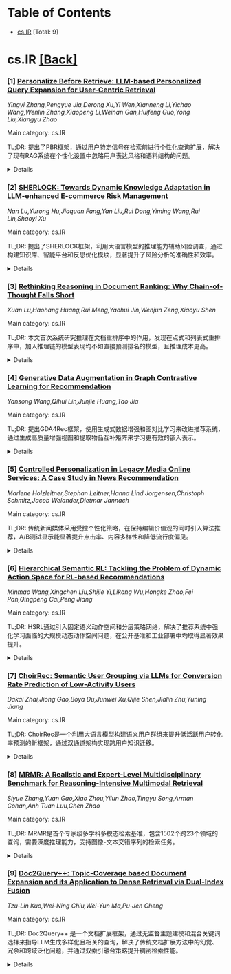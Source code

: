 <div id=toc></div>

# Table of Contents

- [cs.IR](#cs.IR) [Total: 9]


<div id='cs.IR'></div>

# cs.IR [[Back]](#toc)

### [1] [Personalize Before Retrieve: LLM-based Personalized Query Expansion for User-Centric Retrieval](https://arxiv.org/abs/2510.08935)
*Yingyi Zhang,Pengyue Jia,Derong Xu,Yi Wen,Xianneng Li,Yichao Wang,Wenlin Zhang,Xiaopeng Li,Weinan Gan,Huifeng Guo,Yong Liu,Xiangyu Zhao*

Main category: cs.IR

TL;DR: 提出了PBR框架，通过用户特定信号在检索前进行个性化查询扩展，解决了现有RAG系统在个性化设置中忽略用户表达风格和语料结构的问题。


<details>
  <summary>Details</summary>
Motivation: 现有查询扩展方法采用统一策略，忽略了用户特定的语义特征，包括个人表达风格、偏好和历史背景，限制了RAG系统在个性化环境中的泛化能力。

Method: PBR框架包含两个组件：P-PRF使用用户历史生成风格对齐的伪反馈来模拟用户表达风格；P-Anchor通过基于图的用户语料结构对齐来捕捉其语义结构。

Result: 在两个个性化基准测试中，PBR始终优于强基线方法，在PersonaBench上实现了高达10%的性能提升，且在不同检索器上表现一致。

Conclusion: 在检索前建模个性化对于缩小用户自适应RAG系统中的语义差距具有重要价值，PBR框架有效解决了用户表达多样性和语料结构异质性带来的挑战。

Abstract: Retrieval-Augmented Generation (RAG) critically depends on effective query
expansion to retrieve relevant information. However, existing expansion methods
adopt uniform strategies that overlook user-specific semantics, ignoring
individual expression styles, preferences, and historical context. In practice,
identical queries in text can express vastly different intentions across users.
This representational rigidity limits the ability of current RAG systems to
generalize effectively in personalized settings. Specifically, we identify two
core challenges for personalization: 1) user expression styles are inherently
diverse, making it difficult for standard expansions to preserve personalized
intent. 2) user corpora induce heterogeneous semantic structures-varying in
topical focus and lexical organization-which hinders the effective anchoring of
expanded queries within the user's corpora space. To address these challenges,
we propose Personalize Before Retrieve (PBR), a framework that incorporates
user-specific signals into query expansion prior to retrieval. PBR consists of
two components: P-PRF, which generates stylistically aligned pseudo feedback
using user history for simulating user expression style, and P-Anchor, which
performs graph-based structure alignment over user corpora to capture its
structure. Together, they produce personalized query representations tailored
for retrieval. Experiments on two personalized benchmarks show that PBR
consistently outperforms strong baselines, with up to 10% gains on PersonaBench
across retrievers. Our findings demonstrate the value of modeling
personalization before retrieval to close the semantic gap in user-adaptive RAG
systems. Our code is available at https://github.com/Zhang-Yingyi/PBR-code.

</details>


### [2] [SHERLOCK: Towards Dynamic Knowledge Adaptation in LLM-enhanced E-commerce Risk Management](https://arxiv.org/abs/2510.08948)
*Nan Lu,Yurong Hu,Jiaquan Fang,Yan Liu,Rui Dong,Yiming Wang,Rui Lin,Shaoyi Xu*

Main category: cs.IR

TL;DR: 提出了SHERLOCK框架，利用大语言模型的推理能力辅助风险调查，通过构建知识库、智能平台和反思优化模块，显著提升了风险分析的准确性和效率。


<details>
  <summary>Details</summary>
Motivation: 电商行业增长加剧了黑产与风控团队的对抗，大量案件分析给风控分析师带来沉重负担，且分析师个体差异阻碍了标准化工作流程的建立。

Method: 1) 从多模态数据提取风控知识构建知识库；2) 基于数据飞轮构建智能平台，整合日常操作、专家标注和模型评估；3) 引入反思优化模块与知识库协作，建立快速响应机制。

Result: 在京东真实交易数据集上的实验表明，该方法显著提高了LLM分析结果的事实对齐和风险定位精度，部署后大幅提升了案件调查流程效率。

Conclusion: SHERLOCK框架有效解决了风控分析中的工作负荷和标准化问题，通过LLM推理能力和系统化方法提升了风险管理的效率和准确性。

Abstract: The growth of the e-commerce industry has intensified the adversarial
dynamics between shadow economy actors and risk management teams. Companies
often conduct risk investigations into suspicious cases to identify emerging
fraud patterns, thereby enhancing both preemptive risk prevention and post-hoc
governance. However, the sheer volume of case analyses imposes a substantial
workload on risk management analysts, as each case requires the integration of
long-term expert experience and meticulous scrutiny across multiple risk
dimensions. Additionally, individual disparities among analysts hinder the
establishment of uniform and high-standard workflows. To address these
challenges, we propose the SHERLOCK framework, which leverages the reasoning
capabilities of large language models (LLMs) to assist analysts in risk
investigations. Our approach consists of three primary components: (1)
extracting risk management knowledge from multi-modal data and constructing a
domain knowledge base (KB), (2) building an intelligent platform guided by the
data flywheel paradigm that integrates daily operations, expert annotations,
and model evaluations, with iteratively fine-tuning for preference alignment,
and (3) introducing a Reflect & Refine (R&R) module that collaborates with the
domain KB to establish a rapid response mechanism for evolving risk patterns.
Experiments conducted on the real-world transaction dataset from JD.com
demonstrate that our method significantly improves the precision of both
factual alignment and risk localization within the LLM analysis results.
Deployment of the SHERLOCK-based LLM system on JD.com has substantially
enhanced the efficiency of case investigation workflows for risk managers.

</details>


### [3] [Rethinking Reasoning in Document Ranking: Why Chain-of-Thought Falls Short](https://arxiv.org/abs/2510.08985)
*Xuan Lu,Haohang Huang,Rui Meng,Yaohui Jin,Wenjun Zeng,Xiaoyu Shen*

Main category: cs.IR

TL;DR: 本文首次系统研究推理在文档重排序中的作用，发现在点式和列表式重排序中，加入推理链的模型表现均不如直接预测排名的模型，且推理成本更高。


<details>
  <summary>Details</summary>
Motivation: 大型推理模型促使研究者将显式推理链引入LLM重排序器，但推理对排序任务的有效性尚未得到充分探索。

Method: 在点式和列表式重排序设置下，通过监督微调和强化学习，使用包括BRIGHT推理密集型数据集和BEIR标准IR基准在内的多样化基准进行系统研究。

Result: 推理增强的重排序器在点式设置中破坏校准并偏向正类，在列表式设置中提高域内拟合但增加方差且无法泛化到域外，直接微调的重排序器更稳定有效。

Conclusion: 显式推理并非普遍有益于重排序，未来方向包括点式重排序器的校准感知评分和设计简洁、有针对性的推理策略以减轻列表式重排序中的过拟合和过度思考。

Abstract: Document reranking is a key component in information retrieval (IR), aimed at
refining initial retrieval results to improve ranking quality for downstream
tasks. Recent studies--motivated by large reasoning models (LRMs)--have begun
incorporating explicit chain-of-thought (CoT) reasoning into LLM-based
rerankers. However, the effectiveness of such reasoning for ranking tasks
remains underexplored. In this work, we present the first systematic study of
reasoning in reranking across both pointwise and listwise settings, under both
supervised fine-tuning and reinforcement learning. Using diverse benchmarks,
including reasoning-intensive datasets (BRIGHT) and standard IR benchmarks
(BEIR), we find that reasoning-augmented rerankers consistently underperform
their direct counterparts that predict rankings without CoT, despite
substantially higher inference costs. Our analysis reveals three core
limitations: (i) in pointwise rerankers, reasoning breaks calibration and
biases models toward the positive class, raising TPR but lowering TNR, which
inflates false positives and degrades ranking in negative-dominant pools; (ii)
in listwise rerankers, reasoning improves in-domain fit but increases variance
and fails to generalize out-of-domain, even when reinforcement learning
shortens rationales; and (iii) overall, directly fine-tuned rerankers remain
more stable, effective, and robust. These findings challenge the assumption
that explicit reasoning is universally beneficial for reranking. We conclude by
highlighting future directions, including calibration-aware scoring for
pointwise rerankers and the design of concise, targeted reasoning strategies to
mitigate overfitting and overthinking in listwise rerankers.

</details>


### [4] [Generative Data Augmentation in Graph Contrastive Learning for Recommendation](https://arxiv.org/abs/2510.09129)
*Yansong Wang,Qihui Lin,Junjie Huang,Tao Jia*

Main category: cs.IR

TL;DR: 提出GDA4Rec框架，使用生成式数据增强和图对比学习来改进推荐系统，通过生成高质量增强视图和提取物品互补矩阵来学习更有效的嵌入表示。


<details>
  <summary>Details</summary>
Motivation: 现有对比学习方法中的随机数据增强会改变原始语义信息，需要生成更高质量的增强视图来提供鲁棒的自监督信号。

Method: 使用深度生成模型近似原始数据分布进行数据增强，提取物品互补矩阵表征物品间潜在关联，结合推荐、数据增强和对比学习的联合目标函数。

Result: 在三个公共数据集上的广泛实验证明了模型优越性。

Conclusion: GDA4Rec框架能够生成高质量增强视图，提供有效自监督信号，学习到更有效和信息丰富的嵌入表示。

Abstract: Recommendation systems have become indispensable in various online platforms,
from e-commerce to streaming services. A fundamental challenge in this domain
is learning effective embeddings from sparse user-item interactions. While
contrastive learning has recently emerged as a promising solution to this
issue, generating augmented views for contrastive learning through most
existing random data augmentation methods often leads to the alteration of
original semantic information. In this paper, we propose a novel framework,
GDA4Rec (Generative Data Augmentation in graph contrastive learning for
Recommendation) to generate high-quality augmented views and provide robust
self-supervised signals. Specifically, we employ a noise generation module that
leverages deep generative models to approximate the distribution of original
data for data augmentation. Additionally, GDA4Rec further extracts an item
complement matrix to characterize the latent correlations between items and
provide additional self-supervised signals. Lastly, a joint objective that
integrates recommendation, data augmentation and contrastive learning is used
to enforce the model to learn more effective and informative embeddings.
Extensive experiments are conducted on three public datasets to demonstrate the
superiority of the model. The code is available at:
https://github.com/MrYansong/GDA4Rec.

</details>


### [5] [Controlled Personalization in Legacy Media Online Services: A Case Study in News Recommendation](https://arxiv.org/abs/2510.09136)
*Marlene Holzleitner,Stephan Leitner,Hanna Lind Jorgensen,Christoph Schmitz,Jacob Welander,Dietmar Jannach*

Main category: cs.IR

TL;DR: 传统新闻媒体采用受控个性化策略，在保持编辑价值观的同时引入算法推荐，A/B测试显示能显著提升点击率、内容多样性和降低流行度偏见。


<details>
  <summary>Details</summary>
Motivation: 传统新闻媒体在采用个性化推荐技术时面临平衡技术创新与核心编辑价值观的挑战，需要找到既能提升用户体验又不违背新闻原则的方法。

Method: 在挪威主要传统新闻机构的网站上进行了A/B测试，比较受控个性化策略与传统编辑推荐的效果。

Result: 个性化内容显著提高了点击率，减少了用户导航努力，提升了内容多样性和目录覆盖率，同时降低了流行度偏见。

Conclusion: 受控个性化能够成功协调用户需求与编辑目标，为传统媒体采用个性化技术同时维护新闻价值观提供了可行路径。

Abstract: Personalized news recommendations have become a standard feature of large
news aggregation services, optimizing user engagement through automated content
selection. In contrast, legacy news media often approach personalization
cautiously, striving to balance technological innovation with core editorial
values. As a result, online platforms of traditional news outlets typically
combine editorially curated content with algorithmically selected articles - a
strategy we term controlled personalization. In this industry paper, we
evaluate the effectiveness of controlled personalization through an A/B test
conducted on the website of a major Norwegian legacy news organization. Our
findings indicate that even a modest level of personalization yields
substantial benefits. Specifically, we observe that users exposed to
personalized content demonstrate higher click-through rates and reduced
navigation effort, suggesting improved discovery of relevant content. Moreover,
our analysis reveals that controlled personalization contributes to greater
content diversity and catalog coverage and in addition reduces popularity bias.
Overall, our results suggest that controlled personalization can successfully
align user needs with editorial goals, offering a viable path for legacy media
to adopt personalization technologies while upholding journalistic values.

</details>


### [6] [Hierarchical Semantic RL: Tackling the Problem of Dynamic Action Space for RL-based Recommendations](https://arxiv.org/abs/2510.09167)
*Minmao Wang,Xingchen Liu,Shijie Yi,Likang Wu,Hongke Zhao,Fei Pan,Qingpeng Cai,Peng Jiang*

Main category: cs.IR

TL;DR: HSRL通过引入固定语义动作空间和分层策略网络，解决了推荐系统中强化学习面临的大规模动态动作空间问题，在公开基准和工业部署中均取得显著效果提升。


<details>
  <summary>Details</summary>
Motivation: 现有推荐系统大多优化短期参与度，而基于强化学习的长期价值建模面临大规模动态动作空间的挑战，导致策略学习不稳定。

Method: 提出分层语义强化学习(HSRL)，使用语义ID编码物品构建固定语义动作空间，通过分层策略网络进行粗到细的决策，并采用多级评论家进行细粒度信用分配。

Result: 在公开基准和工业数据集上均超越现有最优方法，在线A/B测试中实现18.421%的转化率提升，成本仅增加1.251%。

Conclusion: HSRL为基于强化学习的推荐系统提供了一个可扩展的范式，有效解决了大规模动作空间带来的训练不稳定问题。

Abstract: Recommender Systems (RS) are fundamental to modern online services. While
most existing approaches optimize for short-term engagement, recent work has
begun to explore reinforcement learning (RL) to model long-term user value.
However, these efforts face significant challenges due to the vast, dynamic
action spaces inherent in recommendation, which hinder stable policy learning.
To resolve this bottleneck, we introduce Hierarchical Semantic RL (HSRL), which
reframes RL-based recommendation over a fixed Semantic Action Space (SAS). HSRL
encodes items as Semantic IDs (SIDs) for policy learning, and maps SIDs back to
their original items via a fixed, invertible lookup during execution. To align
decision-making with SID generation, the Hierarchical Policy Network (HPN)
operates in a coarse-to-fine manner, employing hierarchical residual state
modeling to refine each level's context from the previous level's residual,
thereby stabilizing training and reducing representation-decision mismatch. In
parallel, a Multi-level Critic (MLC) provides token-level value estimates,
enabling fine-grained credit assignment. Across public benchmarks and a
large-scale production dataset from a leading Chinese short-video advertising
platform, HSRL consistently surpasses state-of-the-art baselines. In online
deployment over a seven-day A/B testing, it delivers an 18.421% CVR lift with
only a 1.251% increase in cost, supporting HSRL as a scalable paradigm for
RL-based recommendation. Our code is released at
https://github.com/MinmaoWang/HSRL.

</details>


### [7] [ChoirRec: Semantic User Grouping via LLMs for Conversion Rate Prediction of Low-Activity Users](https://arxiv.org/abs/2510.09393)
*Dakai Zhai,Jiong Gao,Boya Du,Junwei Xu,Qijie Shen,Jialin Zhu,Yuning Jiang*

Main category: cs.IR

TL;DR: ChoirRec是一个利用大语言模型构建语义用户群组来提升低活跃用户转化率预测的新框架，通过双通道架构实现跨用户知识迁移。


<details>
  <summary>Details</summary>
Motivation: 解决现有方法在低活跃用户CVR预测中的三个关键局限：依赖噪声行为信号、用户级信息不足、训练偏向高活跃用户。

Method: 采用双通道架构，包含三个组件：语义群组生成模块（利用LLM形成跨活跃度用户集群）、群组感知分层表示模块（丰富稀疏用户嵌入）、群组感知多粒度模块（双通道架构和自适应融合机制）。

Result: 在淘宝平台上的实验显示，离线评估GAUC提升1.16%，在线A/B测试订单量增长7.24%。

Conclusion: ChoirRec在工业级电商平台上展现出显著的实际应用价值，有效提升了低活跃用户的转化率预测性能。

Abstract: Accurately predicting conversion rates (CVR) for low-activity users remains a
fundamental challenge in large-scale e-commerce recommender systems.Existing
approaches face three critical limitations: (i) reliance on noisy and
unreliable behavioral signals; (ii) insufficient user-level information due to
the lack of diverse interaction data; and (iii) a systemic training bias toward
high-activity users that overshadows the needs of low-activity users.To address
these challenges, we propose ChoirRec, a novel framework that leverages the
semantic capabilities of Large Language Models (LLMs) to construct semantic
user groups and enhance CVR prediction for low-activity users.With a
dual-channel architecture designed for robust cross-user knowledge transfer,
ChoirRec comprises three components: (i) a Semantic Group Generation module
that utilizes LLMs to form reliable, cross-activity user clusters, thereby
filtering out noisy signals; (ii) a Group-aware Hierarchical Representation
module that enriches sparse user embeddings with informative group-level priors
to mitigate data insufficiency; and (iii) a Group-aware Multi-granularity
Modual that employs a dual-channel architecture and adaptive fusion mechanism
to ensure effective learning and utilization of group knowledge. We conduct
extensive offline and online experiments on Taobao, a leading industrial-scale
e-commerce platform.ChoirRec improves GAUC by 1.16\% in offline evaluations,
while online A/B testing reveals a 7.24\% increase in order volume,
highlighting its substantial practical value in real-world applications.

</details>


### [8] [MRMR: A Realistic and Expert-Level Multidisciplinary Benchmark for Reasoning-Intensive Multimodal Retrieval](https://arxiv.org/abs/2510.09510)
*Siyue Zhang,Yuan Gao,Xiao Zhou,Yilun Zhao,Tingyu Song,Arman Cohan,Anh Tuan Luu,Chen Zhao*

Main category: cs.IR

TL;DR: MRMR是首个专家级多学科多模态检索基准，包含1502个跨23个领域的查询，需要深度推理能力，支持图像-文本交错序列的检索任务。


<details>
  <summary>Details</summary>
Motivation: 现有检索基准缺乏对多学科专业知识、深度推理能力和多模态交错序列的支持，需要构建更真实、更具挑战性的多模态检索评估标准。

Method: 构建包含1502个查询的基准数据集，涵盖23个专业领域，引入矛盾检索新任务，支持多图像查询和混合模态文档，对4类14个前沿多模态检索系统进行评估。

Result: Qwen3-Embedding结合LLM生成的图像描述表现最佳，多模态模型在专业领域查询中表现良好，但在推理密集型任务上仍有不足。

Conclusion: MRMR基准为推进多模态检索在更真实和挑战性场景中的发展铺平了道路，现有模型在推理密集型任务上仍有改进空间。

Abstract: We introduce MRMR, the first expert-level multidisciplinary multimodal
retrieval benchmark requiring intensive reasoning. MRMR contains 1,502 queries
spanning 23 domains, with positive documents carefully verified by human
experts. Compared to prior benchmarks, MRMR introduces three key advancements.
First, it challenges retrieval systems across diverse areas of expertise,
enabling fine-grained model comparison across domains. Second, queries are
reasoning-intensive, with images requiring deeper interpretation such as
diagnosing microscopic slides. We further introduce Contradiction Retrieval, a
novel task requiring models to identify conflicting concepts. Finally, queries
and documents are constructed as image-text interleaved sequences. Unlike
earlier benchmarks restricted to single images or unimodal documents, MRMR
offers a realistic setting with multi-image queries and mixed-modality corpus
documents. We conduct an extensive evaluation of 4 categories of multimodal
retrieval systems and 14 frontier models on MRMR. The text embedding model
Qwen3-Embedding with LLM-generated image captions achieves the highest
performance, highlighting substantial room for improving multimodal retrieval
models. Although latest multimodal models such as Ops-MM-Embedding perform
competitively on expert-domain queries, they fall short on reasoning-intensive
tasks. We believe that MRMR paves the way for advancing multimodal retrieval in
more realistic and challenging scenarios.

</details>


### [9] [Doc2Query++: Topic-Coverage based Document Expansion and its Application to Dense Retrieval via Dual-Index Fusion](https://arxiv.org/abs/2510.09557)
*Tzu-Lin Kuo,Wei-Ning Chiu,Wei-Yun Ma,Pu-Jen Cheng*

Main category: cs.IR

TL;DR: Doc2Query++ 是一个文档扩展框架，通过无监督主题建模和混合关键词选择来指导LLM生成多样化且相关的查询，解决了传统文档扩展方法中的幻觉、冗余和跨域泛化问题，并通过双索引融合策略提升稠密检索性能。


<details>
  <summary>Details</summary>
Motivation: 传统文档扩展方法存在生成不可控（产生幻觉或冗余查询）、跨域泛化能力差（如从MS MARCO到BEIR数据集）以及查询拼接带来的噪声问题，特别是在稠密检索中表现不佳。

Method: 1. 使用无监督主题建模推断文档的潜在主题以实现跨域适用性；2. 通过混合关键词选择为每个文档创建多样化且相关的关键词集；3. 指导LLM利用关键词生成查询，确保全面主题表示并减少冗余；4. 提出双索引融合策略，分离文本和查询信号以避免噪声。

Result: Doc2Query++在多个数据集上显著优于现有最佳基线方法，在MAP、nDCG@10和Recall@100等指标上实现了显著提升，适用于稀疏和稠密检索。

Conclusion: Doc2Query++通过结构化查询生成和双索引融合策略，有效解决了文档扩展中的关键挑战，在跨域场景下实现了优异的检索性能。

Abstract: Document expansion (DE) via query generation tackles vocabulary mismatch in
sparse retrieval, yet faces limitations: uncontrolled generation producing
hallucinated or redundant queries with low diversity; poor generalization from
in-domain training (e.g., MS MARCO) to out-of-domain data like BEIR; and noise
from concatenation harming dense retrieval. While Large Language Models (LLMs)
enable cross-domain query generation, basic prompting lacks control, and
taxonomy-based methods rely on domain-specific structures, limiting
applicability. To address these challenges, we introduce Doc2Query++, a DE
framework that structures query generation by first inferring a document's
latent topics via unsupervised topic modeling for cross-domain applicability,
then using hybrid keyword selection to create a diverse and relevant keyword
set per document. This guides LLM not only to leverage keywords, which ensure
comprehensive topic representation, but also to reduce redundancy through
diverse, relevant terms. To prevent noise from query appending in dense
retrieval, we propose Dual-Index Fusion strategy that isolates text and query
signals, boosting performance in dense settings. Extensive experiments show
Doc2Query++ significantly outperforms state-of-the-art baselines, achieving
substantial gains in MAP, nDCG@10 and Recall@100 across diverse datasets on
both sparse and dense retrieval.

</details>
